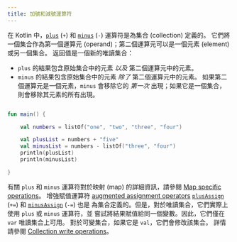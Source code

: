 ```yaml
---
title: 加號和減號運算符
---
```

在 Kotlin 中，[`plus`](https://kotlinlang.org/api/latest/jvm/stdlib/kotlin.collections/plus.html) (`+`) 和 [`minus`](https://kotlinlang.org/api/latest/jvm/stdlib/kotlin.collections/minus.html) (`-`) 運算符是為集合 (collection) 定義的。
它們將一個集合作為第一個運算元 (operand)；第二個運算元可以是一個元素 (element) 或另一個集合。
返回值是一個新的唯讀集合：

* `plus` 的結果包含原始集合中的元素 _以及_ 第二個運算元中的元素。
* `minus` 的結果包含原始集合中的元素 _除了_ 第二個運算元中的元素。
   如果第二個運算元是一個元素，`minus` 會移除它的 _第一次_ 出現；如果它是一個集合，則會移除其元素的所有出現。

```kotlin

fun main() {

    val numbers = listOf("one", "two", "three", "four")

    val plusList = numbers + "five"
    val minusList = numbers - listOf("three", "four")
    println(plusList)
    println(minusList)

}
```

有關 `plus` 和 `minus` 運算符對於映射 (map) 的詳細資訊，請參閱 [Map specific operations](map-operations)。
增強賦值運算符 [augmented assignment operators](operator-overloading#augmented-assignments) [`plusAssign`](https://kotlinlang.org/api/latest/jvm/stdlib/kotlin.collections/plus-assign.html)
(`+=`) 和 [`minusAssign`](https://kotlinlang.org/api/latest/jvm/stdlib/kotlin.collections/minus-assign.html) (`-=`) 也是
為集合定義的。但是，對於唯讀集合，它們實際上使用 `plus` 或 `minus` 運算符，並
嘗試將結果賦值給同一個變數。因此，它們僅在 `var` 唯讀集合上可用。
對於可變集合，如果它是 `val`，它們會修改該集合。 詳情請參閱 [Collection write operations](collection-write)。